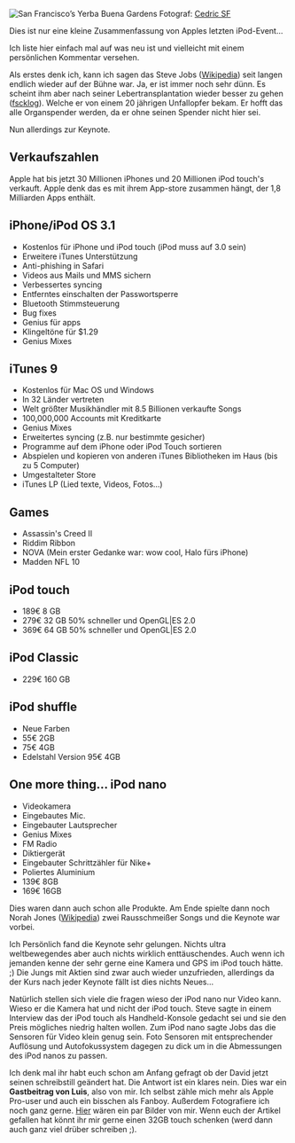 <!--
.. title: Apple Musik Event 9. September 2009 - Eine Zusammenfassung
.. slug: 1014-apple-musik-event-september-2009-zusammenfassung
.. date: 2009-09-11 17:53:55
.. tags: Gastbeitrag,iPod,iTunes,Kamera,Keynote,Apple,Hardware
.. description: 
.. type: text
-->

![San Francisco’s Yerba Buena Gardens](/images/apple_event_september_2009.jpg)
Fotograf: [Cedric SF](http://www.flickr.com/photos/cirdec/3898160621/)

Dies ist nur eine kleine Zusammenfassung von Apples letzten iPod-Event...
<!-- TEASER_END -->

Ich liste hier einfach mal auf was neu ist und vielleicht mit einem persönlichen Kommentar versehen.

Als erstes denk ich, kann ich sagen das Steve Jobs ([Wikipedia](http://de.wikipedia.org/wiki/Steve_Jobs)) seit langen endlich wieder auf der Bühne war. Ja, er ist immer noch sehr dünn. Es scheint ihm aber nach seiner Lebertransplantation wieder besser zu gehen ([fscklog](http://www.fscklog.com/2009/06/universitätsklinik-bestätigt-steve-jobs-lebertransplantation.html/)). Welche er von einem 20 jährigen Unfallopfer bekam. Er hofft das alle Organspender werden, da er ohne seinen Spender nicht hier sei.

Nun allerdings zur Keynote.

Verkaufszahlen
--------------

Apple hat bis jetzt 30 Millionen iPhones und 20 Millionen iPod touch's verkauft. Apple denk das es mit ihrem App-store zusammen hängt, der 1,8 Milliarden Apps enthält.

iPhone/iPod OS 3.1
------------------

* Kostenlos für iPhone und iPod touch (iPod muss auf 3.0 sein)
* Erweitere iTunes Unterstützung
* Anti-phishing in Safari
* Videos aus Mails und MMS sichern
* Verbessertes syncing
* Entferntes einschalten der Passwortsperre
* Bluetooth Stimmsteuerung
* Bug fixes
* Genius für apps
* Klingeltöne für $1.29
* Genius Mixes

iTunes 9
--------

* Kostenlos für Mac OS und Windows
* In 32 Länder vertreten
* Welt größter Musikhändler mit 8.5 Billionen verkaufte Songs
* 100,000,000 Accounts mit Kreditkarte
* Genius Mixes
* Erweitertes syncing (z.B. nur bestimmte gesicher)
* Programme auf dem iPhone oder iPod Touch sortieren
* Abspielen und kopieren von anderen iTunes Bibliotheken im Haus (bis zu 5 Computer)
* Umgestalteter Store
* iTunes LP (Lied texte, Videos, Fotos...)

Games
-----
	
* Assassin's Creed II
* Riddim Ribbon
* NOVA (Mein erster Gedanke war: wow cool, Halo fürs iPhone)
* Madden NFL 10

iPod touch
----------
	
* 189€ 8 GB
* 279€ 32 GB 50% schneller und OpenGL|ES 2.0
* 369€ 64 GB 50% schneller und OpenGL|ES 2.0

iPod Classic
------------
	
* 229€ 160 GB

iPod shuffle
------------
	
* Neue Farben
* 55€ 2GB	
* 75€ 4GB
* Edelstahl Version 95€ 4GB

One more thing... iPod nano
---------------------------

* Videokamera
* Eingebautes Mic.
* Eingebauter Lautsprecher
* Genius Mixes
* FM Radio
* Diktiergerät
* Eingebauter Schrittzähler für Nike+
* Poliertes Aluminium
* 139€ 8GB
* 169€ 16GB

Dies waren dann auch schon alle Produkte. Am Ende spielte dann noch Norah Jones ([Wikipedia](http://de.wikipedia.org/wiki/Norah_Jones)) zwei Rausschmeißer Songs und die Keynote war vorbei.

Ich Persönlich fand die Keynote sehr gelungen. Nichts ultra weltbewegendes aber auch nichts wirklich enttäuschendes. Auch wenn ich jemanden kenne der sehr gerne eine Kamera und GPS im iPod touch hätte. ;) Die Jungs mit Aktien sind zwar auch wieder unzufrieden, allerdings da der Kurs nach jeder Keynote fällt ist dies nichts Neues...

Natürlich stellen sich viele die fragen wieso der iPod nano nur Video kann. Wieso er die Kamera hat und nicht der iPod touch. Steve sagte in einem Interview das der iPod touch als Handheld-Konsole gedacht sei und sie den Preis mögliches niedrig halten wollen. Zum iPod nano sagte Jobs das die Sensoren für Video klein genug sein. Foto Sensoren mit entsprechender Auflösung und Autofokussystem dagegen zu dick um in die Abmessungen des iPod nanos zu passen.

Ich denk mal ihr habt euch schon am Anfang gefragt ob der David jetzt seinen schreibstill geändert hat. Die Antwort ist ein klares nein. Dies war ein **Gastbeitrag von Luis**, also von mir. Ich selbst zähle mich mehr als Apple Pro-user und auch ein bisschen als Fanboy. Außerdem Fotografiere ich noch ganz gerne. [Hier](http://www.flickr.com/photos/honeu/) wären ein par Bilder von mir. Wenn euch der Artikel gefallen hat könnt ihr mir gerne einen 32GB touch schenken (werd dann auch ganz viel drüber schreiben ;).
